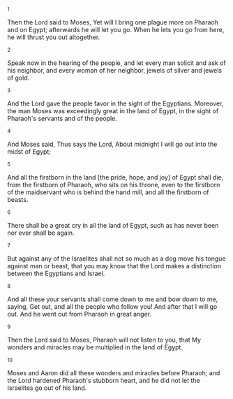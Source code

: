 <sup>1</sup> 

Then the Lord said to Moses, Yet will I bring one plague more on Pharaoh and on Egypt; afterwards he will let you go. When he lets you go from here, he will thrust you out altogether. 

<sup>2</sup> 

Speak now in the hearing of the people, and let every man solicit and ask of his neighbor, and every woman of her neighbor, jewels of silver and jewels of gold. 

<sup>3</sup> 

And the Lord gave the people favor in the sight of the Egyptians. Moreover, the man Moses was exceedingly great in the land of Egypt, in the sight of Pharaoh's servants and of the people. 

<sup>4</sup> 

And Moses said, Thus says the Lord, About midnight I will go out into the midst of Egypt; 

<sup>5</sup> 

And all the firstborn in the land [the pride, hope, and joy] of Egypt shall die, from the firstborn of Pharaoh, who sits on his throne, even to the firstborn of the maidservant who is behind the hand mill, and all the firstborn of beasts. 

<sup>6</sup> 

There shall be a great cry in all the land of Egypt, such as has never been nor ever shall be again. 

<sup>7</sup> 

But against any of the Israelites shall not so much as a dog move his tongue against man or beast, that you may know that the Lord makes a distinction between the Egyptians and Israel. 

<sup>8</sup> 

And all these your servants shall come down to me and bow down to me, saying, Get out, and all the people who follow you! And after that I will go out. And he went out from Pharaoh in great anger. 

<sup>9</sup> 

Then the Lord said to Moses, Pharaoh will not listen to you, that My wonders and miracles may be multiplied in the land of Egypt. 

<sup>10</sup> 

Moses and Aaron did all these wonders and miracles before Pharaoh; and the Lord hardened Pharaoh's stubborn heart, and he did not let the Israelites go out of his land.